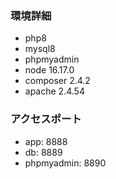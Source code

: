 ### 環境詳細

- php8
- mysql8
- phpmyadmin
- node 16.17.0
- composer 2.4.2
- apache 2.4.54

### アクセスポート

- app: 8888
- db: 8889
- phpmyadmin: 8890
